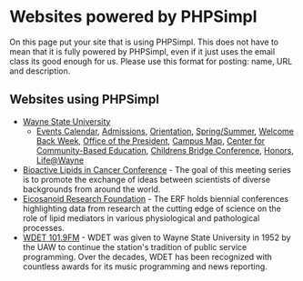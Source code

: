 # Websites powered by PHPSimpl #

On this page put your site that is using PHPSimpl. This does not have to mean that it is fully powered by PHPSimpl, even if it just uses the email class its good enough for us. Please use this format for posting: name, URL and description.


## Websites using PHPSimpl ##

  * [Wayne State University](http://wayne.edu/)
    * [Events Calendar](http://events.wayne.edu/), [Admissions](http://admissions.wayne.edu/), [Orientation](http://orientation.wayne.edu/), [Spring/Summer](http://summer.wayne.edu/), [Welcome Back Week](http://wbw.wayne.edu/), [Office of the President](http://president.wayne.edu/), [Campus Map](http://campusmap.wayne.edu/), [Center for Community-Based Education](http://ccbe.wayne.edu/), [Childrens Bridge Conference](http://childrensbridge.wayne.edu/), [Honors](http://honors.wayne.edu/), [Life@Wayne](http://life.wayne.edu/)
  * [Bioactive Lipids in Cancer Conference](http://bioactivelipidsconf.wayne.edu/) - The goal of this meeting series is to promote the exchange of ideas between scientists of diverse backgrounds from around the world.
  * [Eicosanoid Research Foundation](http://www.eicosanoidresearchfoundation.org/) - The ERF holds biennial conferences highlighting data from research at the cutting edge of science on the role of lipid mediators in various physiological and pathological processes.
  * [WDET 101.9FM](http://www.wdetfm.org/) - WDET was given to Wayne State University in 1952 by the UAW to continue the station's tradition of public service programming. Over the decades, WDET has been recognized with countless awards for its music programming and news reporting.